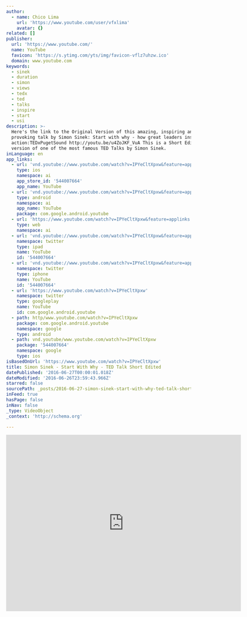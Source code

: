 ```yaml
---
author:
  - name: Chico Lima
    url: 'https://www.youtube.com/user/vfxlima'
    avatar: {}
related: []
publisher:
  url: 'https://www.youtube.com/'
  name: YouTube
  favicon: 'https://s.ytimg.com/yts/img/favicon-vflz7uhzw.ico'
  domain: www.youtube.com
keywords:
  - sinek
  - duration
  - simon
  - views
  - tedx
  - ted
  - talks
  - inspire
  - start
  - usi
description: >-
  Here's the link to the Original Version of this amazing, inspiring and thought
  provoking talk by Simon Sinek: Start with why - how great leaders inspire
  action:TEDxPugetSound http://youtu.be/u4ZoJKF_VuA This is a Short Edited
  version of one of the most famous TED Talks by Simon Sinek.
inLanguage: en
app_links:
  - url: 'vnd.youtube://www.youtube.com/watch?v=IPYeCltXpxw&feature=applinks'
    type: ios
    namespace: ai
    app_store_id: '544007664'
    app_name: YouTube
  - url: 'vnd.youtube://www.youtube.com/watch?v=IPYeCltXpxw&feature=applinks'
    type: android
    namespace: ai
    app_name: YouTube
    package: com.google.android.youtube
  - url: 'https://www.youtube.com/watch?v=IPYeCltXpxw&feature=applinks'
    type: web
    namespace: ai
  - url: 'vnd.youtube://www.youtube.com/watch?v=IPYeCltXpxw&feature=applinks'
    namespace: twitter
    type: ipad
    name: YouTube
    id: '544007664'
  - url: 'vnd.youtube://www.youtube.com/watch?v=IPYeCltXpxw&feature=applinks'
    namespace: twitter
    type: iphone
    name: YouTube
    id: '544007664'
  - url: 'https://www.youtube.com/watch?v=IPYeCltXpxw'
    namespace: twitter
    type: googleplay
    name: YouTube
    id: com.google.android.youtube
  - path: http/www.youtube.com/watch?v=IPYeCltXpxw
    package: com.google.android.youtube
    namespace: google
    type: android
  - path: vnd.youtube/www.youtube.com/watch?v=IPYeCltXpxw
    package: '544007664'
    namespace: google
    type: ios
isBasedOnUrl: 'https://www.youtube.com/watch?v=IPYeCltXpxw'
title: Simon Sinek - Start With Why - TED Talk Short Edited
datePublished: '2016-06-27T00:00:01.018Z'
dateModified: '2016-06-26T23:59:43.966Z'
starred: false
sourcePath: _posts/2016-06-27-simon-sinek-start-with-why-ted-talk-short-edited.md
inFeed: true
hasPage: false
inNav: false
_type: VideoObject
_context: 'http://schema.org'

---
```

<iframe src="https://cdn.embedly.com/widgets/media.html?src=https%3A%2F%2Fwww.youtube.com%2Fembed%2FIPYeCltXpxw%3Ffeature%3Doembed&amp;url=http%3A%2F%2Fwww.youtube.com%2Fwatch%3Fv%3DIPYeCltXpxw&amp;image=https%3A%2F%2Fi.ytimg.com%2Fvi%2FIPYeCltXpxw%2Fhqdefault.jpg&amp;key=b7d04c9b404c499eba89ee7072e1c4f7&amp;type=text%2Fhtml&amp;schema=youtube" width="640" height="480" scrolling="no" frameborder="0" allowfullscreen="" style=""></iframe>